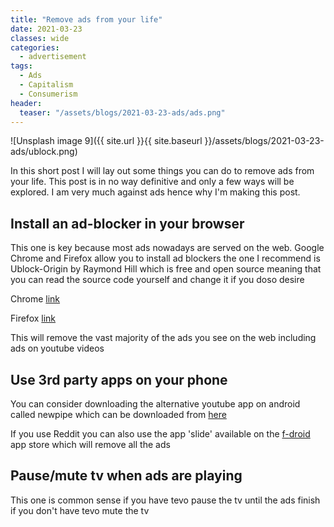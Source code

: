 ```yaml
---
title: "Remove ads from your life"
date: 2021-03-23
classes: wide
categories:
  - advertisement
tags:
  - Ads
  - Capitalism
  - Consumerism
header:
  teaser: "/assets/blogs/2021-03-23-ads/ads.png"
---
```


![Unsplash image 9]({{ site.url }}{{ site.baseurl }}/assets/blogs/2021-03-23-ads/ublock.png)

In this short post I will lay out some things you can do to remove ads from your life. This post is in no way definitive and only a few ways will be explored. I am very much against ads hence why I'm making this post.


## Install an ad-blocker in your browser 

This one is key because most ads nowadays are served on the web. Google Chrome and Firefox allow you to install ad blockers the one I recommend is Ublock-Origin by Raymond Hill which is free and open source meaning that you can read the source code yourself and change it if you doso desire

Chrome [link](https://chrome.google.com/webstore/detail/ublock-origin/cjpalhdlnbpafiamejdnhcphjbkeiagm)

Firefox [link](https://addons.mozilla.org/en-US/firefox/addon/ublock-origin/)

This will remove the vast majority of the ads you see on the web including ads on youtube videos

## Use 3rd party apps on your phone

You can consider downloading the alternative youtube app on android called newpipe which can be downloaded from [here](https://github.com/TeamNewPipe/NewPipe/releases/tag/v0.20.11)

If you use Reddit you can also use the app 'slide' available on the [f-droid](https://f-droid.org/) app store which will remove all the ads

## Pause/mute tv when ads are playing

This one is common sense if you have tevo pause the tv until the ads finish if you don't have tevo mute the tv



